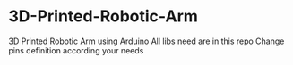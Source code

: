 # 3D-Printed-Robotic-Arm
3D Printed Robotic Arm using Arduino
All libs need are in this repo
Change pins definition according your needs
